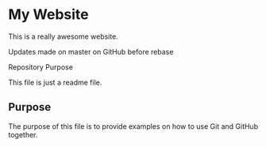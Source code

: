 # My Website

This is a really awesome website.

Updates made on master on GitHub before rebase

 Repository Purpose

This file is just a readme file.

## Purpose

The purpose of this file is to provide examples
on how to use Git and GitHub together.

